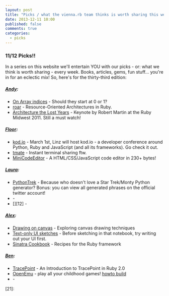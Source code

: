 ```yaml
---
layout: post
title: "Picks / what the vienna.rb team thinks is worth sharing this week"
date: 2013-12-11 10:00
published: false
comments: true
categories:
  - picks
---
```


### 11/12 Picks!!

In a series on this website we'll entertain YOU with our picks - or: what we think is worth sharing - every week.
Books, articles, gems, fun stuff... you're in for an eclectic mix! So, here's for the thirty-third edition:

##### [Andy][1]:
  - [On Array indices][2] - Should they start at 0 or 1?
  - [roar][3] - Resource-Oriented Architectures in Ruby.
  - [Architecture the Lost Years][4] - Keynote by Robert Martin at the Ruby Midwest 2011. Still a must watch!

##### [Floor][5]:
  - [kod.io][6] - March 1st, Linz will host kod.io - a developer conference around Python, Ruby and JavaScript (and all its frameworks). Go check it out.
  - [tmate][7] - Instant terminal sharing ftw.
  - [MiniCodeEditor][8] - A HTML/CSS/JavaScript code editor in 230+ bytes!

##### [Laura][9]:
  - [PythonTrek][10] - Because who doesn't love a Star Trek/Monty Python generator? Bonus: you can view all generated phrases on the official twitter account!
  - [][11] -
  - [][12] -

##### [Alex][13]:
  - [Drawing on canvas][14] - Exploring canvas drawing techniques
  - [Text-only UI sketches][15] - Before sketching in that notebook, try writing out your UI first.
  - [Sinatra Cookbook][16] - Recipes for the Ruby framework

##### [Ben][17]:
  - [TracePoint][18] - An Introduction to TracePoint in Ruby 2.0
  - [OpenEmu][19] - play all your childhood games! [howto build][20]
  - [][20] -

[1]: http://www.twitter.com/pxlpnk
[2]: http://exple.tive.org/blarg/2013/10/22/citation-needed/
[3]: https://github.com/apotonick/roar
[4]: http://www.confreaks.com/videos/759-rubymidwest2011-keynote-architecture-the-lost-years
[5]: http://www.twitter.com/floordrees
[6]: http://linz.kod.io/
[7]: http://tmate.io/
[8]: http://xem.github.io/miniCodeEditor/
[9]: http://www.twitter.com/alicetragedy
[10]: http://python-trek-2013.herokuapp.com
[11]:
[12]:
[13]: http://www.twitter.com/alexandertacho
[14]: http://perfectionkills.com/exploring-canvas-drawing-techniques/
[15]: https://medium.com/design-ux/26e74d719081
[16]: http://www.kickstarter.com/projects/timmillwood/sinatra-cookbook-recipes-for-the-ruby-framework
[17]: http://www.twitter.com/beanieboi
[18]: http://www.youtube.com/watch?v=V_dZQ6AeZDE
[19]: https://github.com/OpenEmu/OpenEmu
[20]: https://github.com/OpenEmu/OpenEmu/wiki/Compiling-From-Source-Guide#cloning
[21]:
